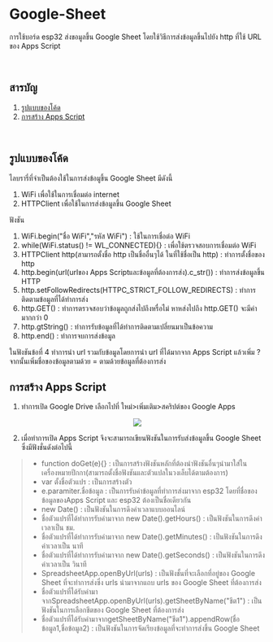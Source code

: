 # Google-Sheet
การใช้บอร์ด esp32 ส่งขอมูลขึ้น Google Sheet โดยใช้วิธีการส่งข้อมูลขึ้นไปยัง http ที่ใช้ URL ของ Apps Script

<br/>

## <a name="content"></a> สารบัญ
1. [รูปแบบของโค้ด](#code)
2. [การสร้าง Apps Script](#Apps)
<br/>

## <a name="code"></a> รูปแบบของโค้ด
ไลบรารี่ที่จำเป็นต้องใช้ในการส่งข้อมูขึ้น Google Sheet มีดังนี้
1. WiFi เพื่อใช้ในการเชื่อมต่อ internet
2. HTTPClient เพื่อใช้ในการส่งข้อมูลขึ้น Google Sheet

ฟังชัน
1. WiFi.begin("ชื่อ WiFi","รหัส WiFi") : ใช้ในการเชื่อต่อ WiFi
2. while(WiFi.status() != WL_CONNECTED){} : เพื่อใช้ตรวจสอบการเชื่อมต่อ WiFi
3. HTTPClient http(สามารถตั้งชื่อ http เป็นชื่ออื่นๆได้ ในที่ใช้ชื่อเป็น http) : ทำการตั้งชื่อของ http
4. http.begin(url(urlของ Apps Scriptและข้อมูลที่ต้องการส่ง).c_str()) : ทำการส่งข้อมูลขึ้น HTTP
5. http.setFollowRedirects(HTTPC_STRICT_FOLLOW_REDIRECTS) : ทำการติดตามข้อมูลที่ได้ทำการส่ง
6. http.GET() : ทำการตรวจสอบว่าข้อมูลถูกส่งไปถึงหรื่อไม่ หาหส่งไปถึง http.GET() จะมีค่ามากกว่า 0
7. http.gtString() : ทำการรับข้อมูลที่ได้ทำการติดตามเปลี่ยนมาเป็นข้อความ
8. http.end() : ทำการจบการส่งข้อมูล

ในฟังชันข้อที่ 4 ทำการนำ url รวมกับข้อมูลโดยการนำ url ที่ได้มากจาก Apps Script แล้วเพิ่ม ? จากนั้นเพิ่มชื่อของข้อมูลตามด้วย = ตามด้วยข้อมูลที่ต้องการส่ง
<br/>

## <a name="Apps"></a> การสร้าง Apps Script
1. ทำการเปิด Google Drive เลือกไปที่ ใหม่>เพิ่มเติม>สคริปต์ของ Google Apps
<p align="center">
<img src=https://github.com/user-attachments/assets/f10a5365-44a3-4977-b58d-9c6f0af26329>

2. เมื่อทำการเปิด Apps Script จึงจะสามารถเขียนฟังชันในการรับส่งข้อมูลขึ้น Google Sheet ซึ่งมีฟังชั่นดังต่อไปนี้
> - function doGet(e){} : เป็นการสร้างฟังชันหลักที่ต้องนำฟังชันอื่นๆนำมาใส่ในเครื่องหมายปีกกา(สามารถตั้งชื่อฟังชันและตัวแปลในวงเล็บได้ตามต้องการ)
> - var ตั้งชื่อตัวแปร : เป็นการสร้างตัว
> - e.paramiter.ชื่อข้อมูล : เป็นการรับค่าข้อมูลที่ทำการส่งมาจาก esp32 โดยที่ชื่อของข้อมูลของApps Script และ esp32 ต้องเป็นชื่อเดียวกัน
> - new Date() : เป็นฟังชันในการดึงค่าเวลาแบบออนไลน์
> - ชื่อตัวแปรที่ได้ทำการรับค่ามาจาก new Date().getHours() : เป็นฟังชันในการดึงค่าเวลาเป็น ชม.
> - ชื่อตัวแปรที่ได้ทำการรับค่ามาจาก new Date().getMinutes() : เป็นฟังชันในการดึงค่าเวลาเป็น นาที
> - ชื่อตัวแปรที่ได้ทำการรับค่ามาจาก new Date().getSeconds() : เป็นฟังชันในการดึงค่าเวลาเป็น วินาที
> - SpreadsheetApp.openByUrl(urls) : เป็นฟังชั้นที่จะเลือกที่อยู่ของ Google Sheet ที่จะทำการส่งซึ่ง urls นำมาจากแถบ urls ของ Google Sheet ที่ต้องการส่ง
> - ชื่อตัวแปรที่ได้รับค่ามาจากSpreadsheetApp.openByUrl(urls).getSheetByName("ชีต1") : เป็นฟังชันในการเลือกชีตของ Google Sheet ที่ต้องการส่ง
> - ชื่อตัวแปรที่ได้รับค่ามาจากgetSheetByName("ชีต1").appendRow(ชื่อข้อมูล1,ชื่อข้อมูล2) : เป็นฟังชันในการจัดเรียงข้อมูลที่จะทำการส่งขึ้น Google Sheet
<br/>
